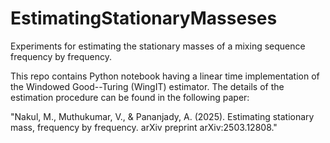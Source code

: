 # EstimatingStationaryMasseses
Experiments for estimating the stationary masses of a mixing sequence frequency by frequency.

This repo contains Python notebook having a linear time implementation of the Windowed Good--Turing (WingIT) estimator. The details of the estimation procedure can be found in the following paper:

"Nakul, M., Muthukumar, V., & Pananjady, A. (2025). Estimating stationary mass, frequency by frequency. arXiv preprint arXiv:2503.12808."
